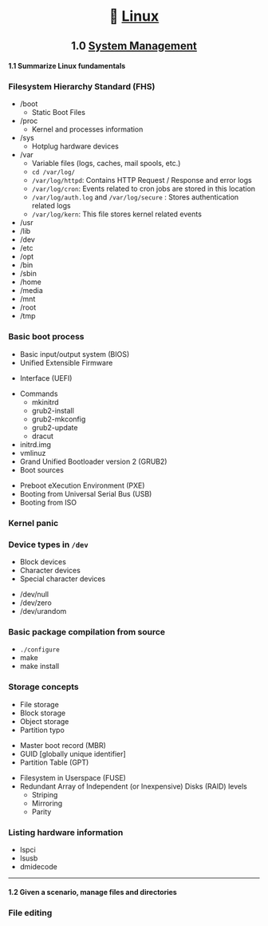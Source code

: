 <div align='center'>

# 🐧 [Linux](README.md)
## 1.0 [System Management](part01.md)

</div>

#### 1.1 Summarize Linux fundamentals
### Filesystem Hierarchy Standard (FHS)
  - /boot
    + Static Boot Files
  - /proc
    + Kernel and processes information
  - /sys
    + Hotplug hardware devices
  - /var
    + Variable files (logs, caches, mail spools, etc.)
    + `cd /var/log/`
    + `/var/log/httpd`: Contains HTTP Request  / Response and error logs
    + `/var/log/cron`: Events related to cron jobs are stored in this location
    + `/var/log/auth.log` and `/var/log/secure` : Stores authentication related logs
    + `/var/log/kern`: This file stores kernel related events
  - /usr
  - /lib
  - /dev
  - /etc
  - /opt
  - /bin
  - /sbin
  - /home
  - /media
  - /mnt
  - /root
  - /tmp

### Basic boot process
- Basic input/output system (BIOS)
- Unified Extensible Firmware
+ Interface (UEFI)
- Commands
  + mkinitrd
  + grub2-install
  + grub2-mkconfig
  + grub2-update
  + dracut
- initrd.img
- vmlinuz
- Grand Unified Bootloader version 2 (GRUB2)
- Boot sources
+ Preboot eXecution
Environment (PXE)
+ Booting from Universal
Serial Bus (USB)
+ Booting from ISO
### Kernel panic
### Device types in `/dev`
- Block devices
- Character devices
- Special character devices
+ /dev/null
+ /dev/zero
+ /dev/urandom
### Basic package compilation from source
- `./configure`
- make
- make install
### Storage concepts
- File storage
- Block storage
- Object storage
- Partition typo
+ Master boot record (MBR)
+ GUID [globally unique identifier]
+ Partition Table (GPT)
- Filesystem in Userspace (FUSE)
- Redundant Array of Independent (or Inexpensive) Disks (RAID) levels
  + Striping
  + Mirroring
  + Parity
### Listing hardware information
- lspci
- lsusb
- dmidecode


- - -


#### 1.2 Given a scenario, manage files and directories
### File editing
